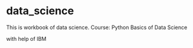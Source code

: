 # data_science

This is workbook of data science.
Course: Python Basics of Data Science 

with help of IBM
